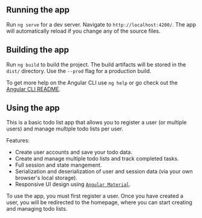 

## Running the app

Run `ng serve` for a dev server. Navigate to `http://localhost:4200/`. The app will automatically reload if you change any of the source files.

## Building the app

Run `ng build` to build the project. The build artifacts will be stored in the `dist/` directory. Use the `--prod` flag for a production build.

To get more help on the Angular CLI use `ng help` or go check out the [Angular CLI README](https://github.com/angular/angular-cli/blob/master/README.md).

## Using the app

This is a basic todo list app that allows you to register a user (or multiple users) and manage multiple todo lists per user.

Features:

* Create user accounts and save your todo data.
* Create and manage multiple todo lists and track completed tasks.
* Full session and state mangement.
* Serialization and deserialization of user and session data (via your own browser's local storage).
* Responsive UI design using [```Angular Material```](https://material.angular.io/).

To use the app, you must first register a user. Once you have created a user, you will be redirected to the homepage, where you can start creating and managing todo lists.
